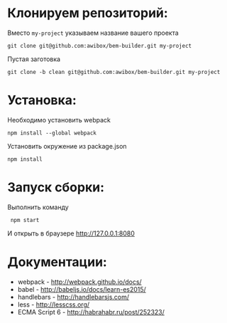 Клонируем репозиторий:
==================
Вместо `my-project` указываем название вашего проекта
```
git clone git@github.com:awibox/bem-builder.git my-project
```

Пустая заготовка
```
git clone -b clean git@github.com:awibox/bem-builder.git my-project
```

Установка:
==================

Необходимо установить webpack
```
npm install --global webpack
```

Установить окружение из package.json
```
npm install
```

Запуск сборки:
==================
Выполнить команду
```
 npm start
```
И открыть в браузере http://127.0.0.1:8080


Документации:
==================

+ webpack - http://webpack.github.io/docs/
+ babel - http://babeljs.io/docs/learn-es2015/
+ handlebars - http://handlebarsjs.com/
+ less - http://lesscss.org/
+ ECMA Script 6 - http://habrahabr.ru/post/252323/
